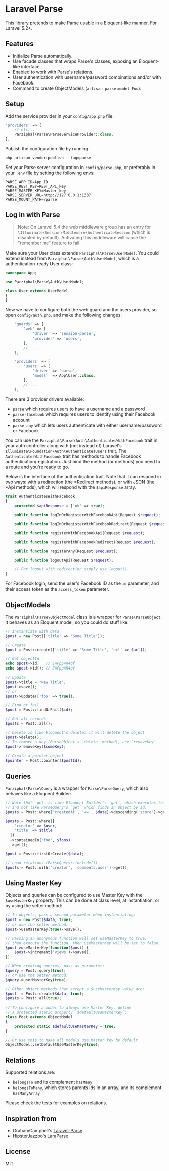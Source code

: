 # Laravel Parse

This library pretends to make Parse usable in a Eloquent-like manner. For Laravel 5.2+.

## Features

* Initialize Parse automatically.
* Use facade classes that wraps Parse's classes, exposing an Eloquent-like interface.
* Enabled to work with Parse's relations.
* User authentication with username/password combinations and/or with Facebook.
* Command to create ObjectModels (`artisan parse:model Foo`).

## Setup

Add the service provider in your `config/app.php` file:

```php
'providers' => [
    // etc...
    Parziphal\Parse\ParseServiceProvider::class,
],
```

Publish the configuration file by running:

    php artisan vendor:publish --tag=parse

Set your Parse server configuration in `config/parse.php`, or preferably in your `.env` file by setting the following envs:

    PARSE_APP_ID=App_ID
    PARSE_REST_KEY=REST_API_key
    PARSE_MASTER_KEY=Master_key
    PARSE_SERVER_URL=http://127.0.0.1:1337
    PARSE_MOUNT_PATH=/parse

## Log in with Parse

> Note: On Laravel 5.4 the web middleware group has an entry for `\Illuminate\Session\Middleware\AuthenticateSession` (which is disabled by default). Activating this middleware will cause the "remember me" feature to fail.

Make sure your User class extends `Parziphal\Parse\UserModel`. You could extend instead from `Parziphal\Parse\Auth\UserModel`, which is a authentication-ready User class:

```php
namespace App;

use Parziphal\Parse\Auth\UserModel;

class User extends UserModel
{
}

```

Now we have to configure both the web guard and the users provider, so open `config/auth.php`, and make the following changes:

```php
    'guards' => [
        'web' => [
            'driver' => 'session-parse',
            'provider' => 'users',
        ],
        // ...
    ],

    'providers' => [
        'users' => [
            'driver' => 'parse',
            'model'  => App\User::class,
        ],
        // ...
    ],
```

There are 3 provider drivers available:

* `parse` which requires users to have a username and a password
* `parse-facebook` which requires users to identify using their Facebook account
* `parse-any` which lets users authenticate with either username/password or Facebook

You can use the `Parziphal\Parse\Auth\AuthenticatesWithFacebook` trait in your auth controller along with (not instead of) Laravel's `Illuminate\Foundation\Auth\AuthenticatesUsers` trait. The `AuthenticatesWithFacebook` trait has methods to handle Facebook authentication/registration. Just bind the method (or methods) you need to a route and you're ready to go.

Below is the interface of the authentication trait. Note that it can respond in two ways: with a redirection (the \*Redirect methods), or with JSON (the \*Api methods), which will respond with the `$apiResponse` array.

```php
trait AuthenticatesWithFacebook
{
    protected $apiResponse = ['ok' => true];

    public function logInOrRegisterWithFacebookApi(Request $request);

    public function logInOrRegisterWithFacebookRedirect(Request $request);

    public function registerWithFacebookApi(Request $request);

    public function registerWithFacebookRedirect(Request $request);

    public function registerAny(Request $request);

    public function logoutApi(Request $request);

    // For logout with redirection simply use logout().
}
```

For Facebook login, send the user's Facebook ID as the `id` parameter, and their access token as the `access_token` parameter.

## ObjectModels

The `Parziphal\Parse\ObjectModel` class is a wrapper for `Parse\ParseObject`. It behaves as an Eloquent model, so you could do stuff like:

```php
// Instantiate with data
$post = new Post(['title' => 'Some Title']);

// Create
$post = Post::create(['title' => 'Some Title', 'acl' => $acl]);

// Get objectId
echo $post->id;   // EWFppWR4qf
echo $post->id(); // EWFppWR4qf

// Update
$post->title = "New Title";
$post->save();
// or
$post->update(['foo' => true]);

// Find or fail
$post = Post::findOrFail($id);

// Get all records
$posts = Post::all();

// Delete is like Eloquent's delete: it will delete the object
$post->delete();
// To remove a key (ParseObject's `delete` method), use `removeKey`
$post->removeKey($someKey);

// Create a pointer object
$pointer = Post::pointer($postId);
```

## Queries

`Parziphal\Parse\Query` is a wrapper for `Parse\ParseQuery`, which also behaves like a Eloquent Builder:

```php
// Note that `get` is like Eloquent Builder's `get`, which executes the query,
// and not like ParseQuery's `get` which finds an object by id.
$posts = Post::where('createdAt', '<=', $date)->descending('score')->get();

$posts = Post::where([
    'creator' => $user,
    'title' => $title
  ])
  ->containedIn('foo', $foos)
  ->get();

$post = Post::firstOrCreate($data);

// Load relations (ParseQuery::include())
$posts = Post::with('creator', 'comments.user')->get();
```

## Using Master Key

Objects and queries can be configured to use Master Key with the `$useMasterKey` property. This can be done at class level, at instantiation, or by using the setter method:

```php
// In objects, pass a second parameter when instantiating:
$post = new Post($data, true);
// or use the setter method:
$post->useMasterKey(true)->save();

// Passing an anonymous function will set useMasterKey to true,
// then execute the function, then useMasterKey will be set to false.
$post->useMasterKey(function($post) {
    $post->increment('views')->save();
});

// When creating queries, pass as parameter:
$query = Post::query(true);
// or use the setter method:
$query->userMasterKey(true);

// Other object methods that accept a $useMasterKey value are:
$post  = Post::create($data, true);
$posts = Post::all(true);

// To configure a model to always use Master Key, define
// a protected static property `$defaultUseMasterKey`:
class Post extends ObjectModel
{
    protected static $defaultUseMasterKey = true;
}

// Or use this to make all models use master key by default
ObjectModel::setDefaultUseMasterKey(true);
```

## Relations

Supported relations are:

* `belongsTo` and its complement `hasMany`
* `belongsToMany`, which stores parents ids in an array, and its complement `hasManyArray`

Please check the tests for examples on relations.

## Inspiration from

* GrahamCampbell's [Laravel-Parse](https://github.com/GrahamCampbell/Laravel-Parse/)
* HipsterJazzbo's [LaraParse](https://github.com/HipsterJazzbo/LaraParse)

## License

MIT
